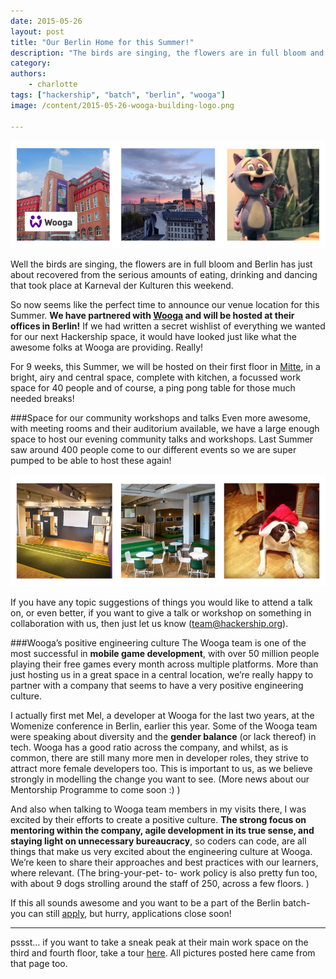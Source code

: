 ```yaml
---
date: 2015-05-26
layout: post
title: "Our Berlin Home for this Summer!"
description: "The birds are singing, the flowers are in full bloom and Berlin has just about recovered from the serious amounts of eating, drinking and dancing that took place at Karneval der Kulturen this weekend. So now seems like the perfect time to announce our venue location for this Summer..."
category:
authors:
    - charlotte
tags: ["hackership", "batch", "berlin", "wooga"]
image: /content/2015-05-26-wooga-building-logo.png

---
```

![Wooga](/content/2015-05-26-wooga-building-logo.png)

Well the birds are singing, the flowers are in full bloom and Berlin has just about recovered from the serious amounts of eating, drinking and dancing that took place at Karneval der Kulturen this weekend.

So now seems like the perfect time to announce our venue location for this Summer. **We have partnered with [Wooga](http://www.wooga.com/) and will be hosted at their offices in Berlin!**  If we had written a secret wishlist of everything we wanted for our next Hackership space, it would have looked just like  what the awesome folks at Wooga are providing. Really!

For 9 weeks, this Summer, we will be hosted on their first floor in [Mitte](https://www.google.com/maps?q=Saarbr%C3%BCcker+Str+38,+Berlin&hl=en&ie=UTF8&sll=52.530102,13.419391&sspn=0.015273,0.033388&t=v&hnear=Saarbr%C3%BCcker+Stra%C3%9Fe+38,+Prenzlauer+Berg+10405+Berlin,+Germany&z=17), in a bright, airy and central space, complete with kitchen, a focussed work space for 40 people and of course, a ping pong table for those much needed breaks!

###Space for our community workshops and talks
Even more awesome, with meeting rooms and their auditorium available, we have a large enough space to host our evening community talks and workshops. Last Summer saw around 400 people come to our different events so we are super pumped to be able to host these again!

![Wooga office!](/content/2015-05-26-wooga-space-white.png)

If you have any topic suggestions of things you would like to attend a talk on, or even better, if you want to give a talk or workshop on something in collaboration with us, then just let us know (team@hackership.org).

###Wooga’s positive engineering culture
The Wooga  team is one of the most successful in **mobile game development**, with over 50 million people playing their free games every month across multiple platforms. More than just hosting us in a great space in a central location, we’re really happy to partner with a company that seems to have a very positive engineering culture.

I actually first met Mel, a developer at Wooga for the last two years, at the Womenize conference in Berlin, earlier this year.  Some of the Wooga team were speaking about diversity and the **gender balance** (or lack thereof) in tech. Wooga has a  good ratio across the company, and whilst, as is common, there are still many more men in developer roles, they strive to attract more female developers too. This is important to us, as we believe strongly in modelling the change you want to see. (More news about our Mentorship Programme to come soon :) )

And also when talking to Wooga team members in my visits there, I was excited by their efforts to create a positive culture. **The strong focus on mentoring within the company, agile development in its true sense, and staying light on unnecessary bureaucracy**, so coders can code, are all things that make us very excited about the engineering culture at Wooga. We’re keen to share their approaches and best practices with our learners, where relevant.  (The bring-your-pet- to- work policy is also pretty fun too, with about 9 dogs strolling around the staff of 250, across a few floors. )

If this all sounds awesome and you want to be a part of the Berlin batch- you can still [apply](http://hackership.org/apply), but hurry, applications close soon!

---

pssst… if you want to take a sneak peak at their main work space on the third and fourth floor, take a tour [here](http://www.wooga.com/jobs/office-tour/). All pictures posted here came from that page too.
